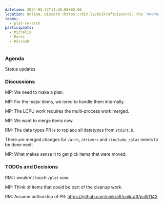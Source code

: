 ```yaml
---
datetime: 2024-05-22T11:30:00+02:00
location: Online, Discord (https://bit.ly/UnikraftDiscord), the `#monkey-business` voice channel
teams:
  - plat-re-arch
participants:
  - Michalis
  - Rareș
  - RăzvanD
---
```


### Agenda

Status updates

### Discussions

MP: We need to make a plan.

MP: For the major items, we need to handle them internally.

MP: The LCPU work requires the multi-process work merged.

MP: We want to merge items now.

RM: The data types PR is to replace all datatypes from `stdint.h`.

There are merged changes for `/arch`, `/drivers` and `/include`.
`/plat` needs to be done next.

MP: What makes sense it to get pick items that were moved.

### TODOs and Decisions

RM: I wouldn't touch `/plat` now.

MP: Think of items that could be part of the cleanup work.

RM: Assume authorship of PR: https://github.com/unikraft/unikraft/pull/1143
